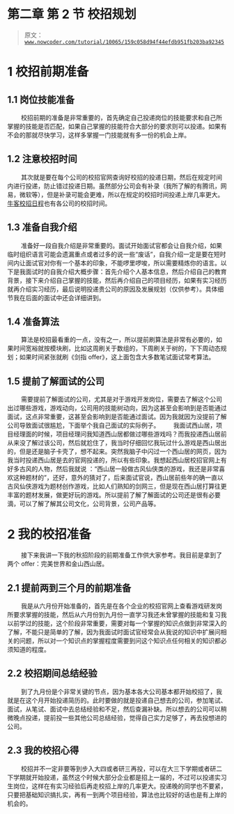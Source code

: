 # 第二章 第 2 节 校招规划

> 原文：[`www.nowcoder.com/tutorial/10065/159c058d94f44efdb951fb203ba92345`](https://www.nowcoder.com/tutorial/10065/159c058d94f44efdb951fb203ba92345)

# 1 校招前期准备

## 1.1 岗位技能准备

        校招前期的准备是非常重要的，首先确定自己投递岗位的技能要求和自己所掌握的技能是否匹配，如果自己掌握的技能符合大部分的要求则可以投递。如果有不会的那就尽快学习，这样多掌握一门技能就有多一份的机会上岸。

## 1.2 注意校招时间

        其次就是要在每个公司的校招官网查询好校招的投递日期，然后在规定时间内进行投递，防止错过投递日期。虽然部分公司会有补录（我所了解的有腾讯，网易，微软等），但是补录可能会更难，所以在规定的校招时间投递上岸几率更大。[牛客校招日程](https://www.nowcoder.com/school/schedule)也有各公司的校招时间。

## 1.3 准备自我介绍

        准备好一段自我介绍是非常重要的。面试开始面试官都会让自我介绍，如果临时组织语言可能会遗漏重点或者过多的说一些“废话”，自我介绍一定是要在短时间内让面试官对你有一个基本的印象，不能啰里啰唆，所以需要精炼你的语言。以下是我面试时的自我介绍大概步骤：首先介绍个人基本信息，然后介绍自己的教育背景，接下来介绍自己掌握的技能，然后再介绍自己的项目经历，如果有实习经历就再介绍实习经历，最后说明投递贵公司的原因及发展规划（仅供参考）。具体细节我在后面的面试中还会详细讲到。

## 1.4 准备算法

        算法是校招最看重的一点，没有之一，所以提前刷算法是非常有必要的，如果时间宽裕就按模块刷，比如这周刷关于数组的，下周刷关于树的，下下周动态规划；如果时间紧张就刷《剑指 offer》，这上面包含大多数笔试面试常考算法。

## 1.5 提前了解面试的公司

        需要提前了解面试的公司，尤其是对于游戏开发岗位，需要去了解这个公司出过哪些游戏，游戏动向，公司用的技能树动向，因为这甚至会影响到是否能通过面试，这点非常重要，这甚至会影响到是否能通过面试。因为我就因为没提前了解公司导致面试很尴尬，下面举个我自己面试的实际例子。        我面试西山居，项目经理面的时候，项目经理问我知道西山居都做过哪些游戏吗？而我投递西山居前从来没了解过该公司，然后就尬住了，我当时仔细回忆我玩过什么游戏是西山居出的，但是还是脑子卡壳了，想不起来。突然我脑子中闪过一个西山居的网页，因为我当时投递西山居是去的官网投递的，所以有些印象。我想起西山居校招官网上有好多古风的人物，然后我就说 ：“西山居一般做古风仙侠类的游戏，我还是非常喜欢这种题材的”，还好，意外的猜对了，后来面试官说，西山居前些年的确一直以古风仙侠游戏为题材创作游戏，比如人们熟知的剑网三，但是现在西山居打算往更丰富的题材发展，做更好玩的游戏。所以提前了解了解面试的公司还是很有必要滴，可以了解了解其公司文化，公司背景，公司产品等。

# 2 我的校招准备

        接下来我讲一下我的秋招阶段的前期准备工作供大家参考。我目前是拿到了两个 offer：完美世界和金山西山居。

## 2.1 提前两到三个月的前期准备

        我是从六月份开始准备的，首先是在各个企业的校招官网上查看游戏研发岗所要求掌握的技能，然后从六月份到九月份一直学习我还未曾掌握的技能和复习我以前学过的技能，这个阶段非常重要，需要对每一个掌握的知识点做到非常深入的了解，不能只是简单的了解，因为我面试时面试官经常会从我说的知识中扩展问相关的问题，所以对一个知识点的掌握程度需要到问这个知识点任何相关的知识都必须知道的程度。

## 2.2 校招期间总结经验

        到了九月份是个非常关键的节点，因为基本各大公司基本都开始校招了，我就是在这个月开始投递简历的。此时要做的就是投递自己想去的公司，参加笔试、面试，从笔试、面试中去总结经验和不足，然后查漏补缺。所以想去的公司可以稍微晚点投递，提前投一些其他公司总结经验，觉得自己实力足够了，再去投想进的公司。

## 2.3 我的校招心得

        校招并不一定非要等到步入大四或者研三再投，可以在大三下学期或者研二下学期就开始投递，虽然这个时候大部分企业都是招上一届的，不过可以投递实习生岗位，这样在有实习经验后再走校招上岸的几率更大。投递晚的同学也不要紧，只要把基础知识搞扎实，再有一到两个项目经验，算法也比较好的话也是有上岸的机会的。
